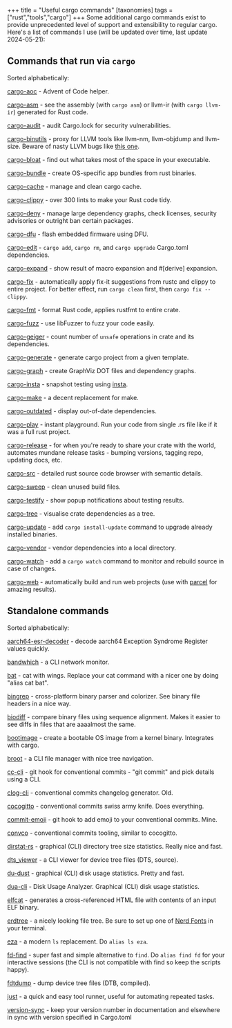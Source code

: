 +++
title = "Useful cargo commands"
[taxonomies]
tags = ["rust","tools","cargo"]
+++
Some additional cargo commands exist to provide unprecedented level of support and extensibility to regular cargo. Here's a list of commands I use (will be updated over time, last update 2024-05-21):

<!-- more -->

## Commands that run via `cargo`

Sorted alphabetically:

[cargo-aoc](https://github.com/gobanos/cargo-aoc) - Advent of Code helper.

[cargo-asm](https://github.com/gnzlbg/cargo-asm) - see the assembly (with `cargo asm`) or llvm-ir (with `cargo llvm-ir`) generated for Rust code.

[cargo-audit](https://github.com/rustsec/rustsec) - audit Cargo.lock for security vulnerabilities.

[cargo-binutils](https://github.com/rust-embedded/cargo-binutils) - proxy for LLVM tools like llvm-nm, llvm-objdump and llvm-size. Beware of nasty LLVM bugs like [this one](https://github.com/llvm/llvm-project/issues/58407).

[cargo-bloat](https://github.com/RazrFalcon/cargo-bloat) - find out what takes most of the space in your executable.

[cargo-bundle](https://github.com/burtonageo/cargo-bundle) - create OS-specific app bundles from rust binaries.

[cargo-cache](https://github.com/matthiaskrgr/cargo-cache) - manage and clean cargo cache.

[cargo-clippy](https://github.com/rust-lang-nursery/rust-clippy) - over 300 lints to make your Rust code tidy.

[cargo-deny](https://github.com/embarkstudios/cargo-deny) - manage large dependency graphs, check licenses, security advisories or outright ban certain packages.

[cargo-dfu](https://github.com/dfu-rs/cargo-dfu) - flash embedded firmware using DFU.

[cargo-edit](https://github.com/killercup/cargo-edit) -  `cargo add`, `cargo rm`, and `cargo upgrade` Cargo.toml dependencies.

[cargo-expand](https://github.com/dtolnay/cargo-expand) - show result of macro expansion and #[derive] expansion.

[cargo-fix](https://github.com/rust-lang-nursery/rustfix) - automatically apply fix-it suggestions from rustc and clippy to entire project. For better effect, run `cargo clean` first, then `cargo fix --clippy`.

[cargo-fmt](https://github.com/rust-lang-nursery/rustfmt) - format Rust code, applies rustfmt to entire crate.

[cargo-fuzz](https://github.com/rust-fuzz/cargo-fuzz) - use libFuzzer to fuzz your code easily.

[cargo-geiger](https://github.com/anderejd/cargo-geiger) - count number of `unsafe` operations in crate and its dependencies.

[cargo-generate](https://github.com/ashleygwilliams/cargo-generate) - generate cargo project from a given template.

[cargo-graph](https://github.com/kbknapp/cargo-graph) - create GraphViz DOT files and dependency graphs.

[cargo-insta](https://github.com/mitsuhiko/insta) - snapshot testing using [insta](https://insta.rs/).

[cargo-make](https://github.com/sagiegurari/cargo-make) - a decent replacement for make.

[cargo-outdated](https://github.com/kbknapp/cargo-outdated) - display out-of-date dependencies.

[cargo-play](https://github.com/fanzeyi/cargo-play) - instant playground. Run your code from single .rs file like if it was a full rust project.

[cargo-release](https://github.com/sunng87/cargo-release) - for when you're ready to share your crate with the world, automates mundane release tasks - bumping versions, tagging repo, updating docs, etc.

[cargo-src](https://github.com/nrc/cargo-src) - detailed rust source code browser with semantic details.

[cargo-sweep](https://github.com/holmgr/cargo-sweep) - clean unused build files.

[cargo-testify](https://github.com/greyblake/cargo-testify) - show popup notifications about testing results.

[cargo-tree](https://github.com/sfackler/cargo-tree) - visualise crate dependencies as a tree.

[cargo-update](https://github.com/nabijaczleweli/cargo-update) - add `cargo install-update` command to upgrade already installed binaries.

[cargo-vendor](https://github.com/alexcrichton/cargo-vendor) - vendor dependencies into a local directory.

[cargo-watch](https://github.com/passcod/cargo-watch) - add a `cargo watch` command to monitor and rebuild source in case of changes.

[cargo-web](https://github.com/koute/cargo-web) - automatically build and run web projects (use with [parcel](https://github.com/koute/parcel-plugin-cargo-web) for amazing results).

## Standalone commands

Sorted alphabetically:

[aarch64-esr-decoder](https://github.com/google/aarch64-esr-decoder) - decode aarch64 Exception Syndrome Register values quickly.

[bandwhich](https://github.com/imsnif/bandwhich) - a CLI network monitor.

[bat](https://github.com/sharkdp/bat) - cat with wings. Replace your cat command with a nicer one by doing "alias cat bat".

[bingrep](https://github.com/m4b/bingrep) - cross-platform binary parser and colorizer. See binary file headers in a nice way.

[biodiff](https://github.com/8051enthusiast/biodiff) - compare binary files using sequence alignment. Makes it easier to see diffs in files that are aaaalmost the same.

[bootimage](https://github.com/rust-osdev/bootimage) - create a bootable OS image from a kernel binary. Integrates with cargo.

[broot](https://github.com/canop/broot) - a CLI file manager with nice tree navigation.

[cc-cli](https://github.com/sousandrei/cc-cli) - git hook for conventional commits - "git commit" and pick details using a CLI.

[clog-cli](https://github.com/clog-tool/clog-cli) - conventional commits changelog generator. Old.

[cocogitto](https://github.com/cocogitto/cocogitto) - conventional commits swiss army knife. Does everything.

[commit-emoji](https://github.com/berkus/commit-emoji) - git hook to add emoji to your conventional commits. Mine.

[convco](https://github.com/convco/convco) - conventional commits tooling, similar to cocogitto.

[dirstat-rs](https://github.com/scullionw/dirstat-rs) - graphical (CLI) directory tree size statistics. Really nice and fast.

[dts_viewer](https://github.com/yodaldevoid/dts_viewer) - a CLI viewer for device tree files (DTS, source).

[du-dust](https://github.com/bootandy/dust) - graphical (CLI) disk usage statistics. Pretty and fast.

[dua-cli](https://github.com/byron/dua-cli) - Disk Usage Analyzer. Graphical (CLI) disk usage statistics.

[elfcat](https://github.com/ruslashev/elfcat) - generates a cross-referenced HTML file with contents of an input ELF binary.

[erdtree](https://github.com/solidiquis/erdtree) - a nicely looking file tree. Be sure to set up one of [Nerd Fonts](https://nerdfonts.com) in your terminal.

[eza](https://github.com/eza-community/eza) - a modern `ls` replacement. Do `alias ls eza`.

[fd-find](https://github.com/sharkdp/fd) - super fast and simple alternative to `find`. Do `alias find fd` for your interactive sessions (the CLI is not compatible with find so keep the scripts happy).

[fdtdump](https://github.com/rs-embedded/fdtdump) - dump device tree files (DTB, compiled).

<!-- [flamegraph]() -

[git-cliff]() -

[git-work]() -

[grcov]() -

[hck]() -

[hexdmp]() -

[hx]() -

[hyperfine]() -

[jilu]() - -->

[just](https://github.com/casey/just) - a quick and easy tool runner, useful for automating repeated tasks.

<!-- [kibi]() -

[koji]() -

[kokai]() -

[licensor]() -

[miniserve]() -

[probe-rs]() - прошивка МК

[procs]() -

[release-plz]() -

[remote_serial]() -

[resin]() -

[ripgrep]() -

[ruplacer]() -

[rustfilt]() -

[srgn]() -

[starship]() -

[svgbob_cli]() -

[tokei]() -

[trippy]() -

[trunk]() -

[ugdb]() - -->

[version-sync](https://github.com/mgeisler/version-sync) - keep your version number in documentation and elsewhere in sync with version specified in Cargo.toml

<!-- [wasm-pack]() -

[xd]() -

[ytop]() -

[zellij]() - -->
